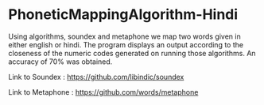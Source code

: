 # PhoneticMappingAlgorithm-Hindi
Using algorithms, soundex and metaphone we map two words given in either english or hindi. The program displays an output according to the closeness of the numeric codes generated on running those algorithms. An accuracy of 70% was obtained.

Link to Soundex : https://github.com/libindic/soundex

Link to Metaphone : https://github.com/words/metaphone

